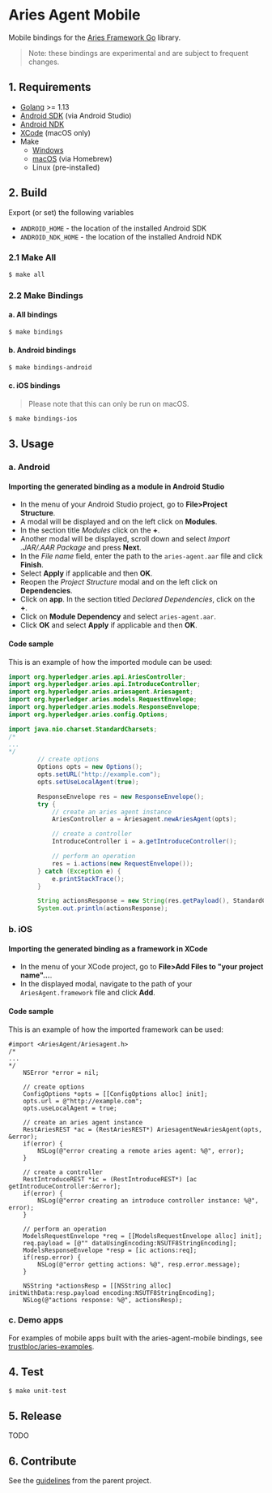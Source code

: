 # Aries Agent Mobile

Mobile bindings for the [Aries Framework Go](github.com/hyperledger/aries-framework-go) library.
> Note: these bindings are experimental and are subject to frequent changes.

## 1. Requirements

- [Golang](https://golang.org/doc/install) >= 1.13
- [Android SDK](https://developer.android.com/studio/install) (via Android Studio)
- [Android NDK](https://developer.android.com/ndk/downloads)
- [XCode](https://developer.apple.com/xcode/) (macOS only)
- Make
    - [Windows](http://gnuwin32.sourceforge.net/packages/make.htm)
    - [macOS](https://brew.sh/) (via Homebrew)
    - Linux (pre-installed)


## 2. Build

Export (or set) the following variables
- `ANDROID_HOME` - the location of the installed Android SDK
- `ANDROID_NDK_HOME` - the location of the installed Android NDK

### 2.1 Make All

```bash
$ make all
```

### 2.2 Make Bindings

#### a. All bindings
```bash
$ make bindings
```

#### b. Android bindings
```bash
$ make bindings-android
```

#### c. iOS bindings
> Please note that this can only be run on macOS.
```bash
$ make bindings-ios
```

## 3. Usage

### a. Android

#### Importing the generated binding as a module in Android Studio
- In the menu of your Android Studio project, go to **File>Project Structure**.
- A modal will be displayed and on the left click on **Modules**.
- In the section title _Modules_ click on the **+**.
- Another modal will be displayed, scroll down and select _Import .JAR/.AAR Package_ and press **Next**.
- In the _File name_ field, enter the path to the `aries-agent.aar` file and click **Finish**.
- Select **Apply** if applicable and then **OK**.
- Reopen the _Project Structure_ modal and on the left click on **Dependencies**.
- Click on **app**. In the section titled _Declared Dependencies_, click on the **+**.
- Click on **Module Dependency** and select `aries-agent.aar`.
- Click **OK** and select **Apply** if applicable and then **OK**.

#### Code sample
This is an example of how the imported module can be used:
```java
import org.hyperledger.aries.api.AriesController;
import org.hyperledger.aries.api.IntroduceController;
import org.hyperledger.aries.ariesagent.Ariesagent;
import org.hyperledger.aries.models.RequestEnvelope;
import org.hyperledger.aries.models.ResponseEnvelope;
import org.hyperledger.aries.config.Options;

import java.nio.charset.StandardCharsets;
/*
...
*/
        // create options
        Options opts = new Options();
        opts.setURL("http://example.com");
        opts.setUseLocalAgent(true);

        ResponseEnvelope res = new ResponseEnvelope();
        try {
            // create an aries agent instance
            AriesController a = Ariesagent.newAriesAgent(opts);

            // create a controller
            IntroduceController i = a.getIntroduceController();

            // perform an operation
            res = i.actions(new RequestEnvelope());
        } catch (Exception e) {
            e.printStackTrace();
        }

        String actionsResponse = new String(res.getPayload(), StandardCharsets.UTF_8);
        System.out.println(actionsResponse);
```


### b. iOS

#### Importing the generated binding as a framework in XCode
- In the menu of your XCode project, go to **File>Add Files to "your project name"...**.
- In the displayed modal, navigate to the path of your `AriesAgent.framework` file and click **Add**.

#### Code sample
This is an example of how the imported framework can be used:
```objc
#import <AriesAgent/Ariesagent.h>
/*
...
*/
    NSError *error = nil;

    // create options
    ConfigOptions *opts = [[ConfigOptions alloc] init];
    opts.url = @"http://example.com";
    opts.useLocalAgent = true;
    
    // create an aries agent instance
    RestAriesREST *ac = (RestAriesREST*) AriesagentNewAriesAgent(opts, &error);
    if(error) {
        NSLog(@"error creating a remote aries agent: %@", error);
    }
    
    // create a controller
    RestIntroduceREST *ic = (RestIntroduceREST*) [ac getIntroduceController:&error];
    if(error) {
        NSLog(@"error creating an introduce controller instance: %@", error);
    }

    // perform an operation
    ModelsRequestEnvelope *req = [[ModelsRequestEnvelope alloc] init];
    req.payload = [@"" dataUsingEncoding:NSUTF8StringEncoding];
    ModelsResponseEnvelope *resp = [ic actions:req];
    if(resp.error) {
        NSLog(@"error getting actions: %@", resp.error.message);
    }
    
    NSString *actionsResp = [[NSString alloc] initWithData:resp.payload encoding:NSUTF8StringEncoding];
    NSLog(@"actions response: %@", actionsResp);
```


### c. Demo apps

For examples of mobile apps built with the aries-agent-mobile bindings, see [trustbloc/aries-examples](https://github.com/trustbloc/aries-examples).


## 4. Test

```bash
$ make unit-test
```


## 5. Release

TODO


## 6. Contribute

See the [guidelines](https://github.com/hyperledger/aries-framework-go/blob/master/.github/CONTRIBUTING.md) from the parent project.
